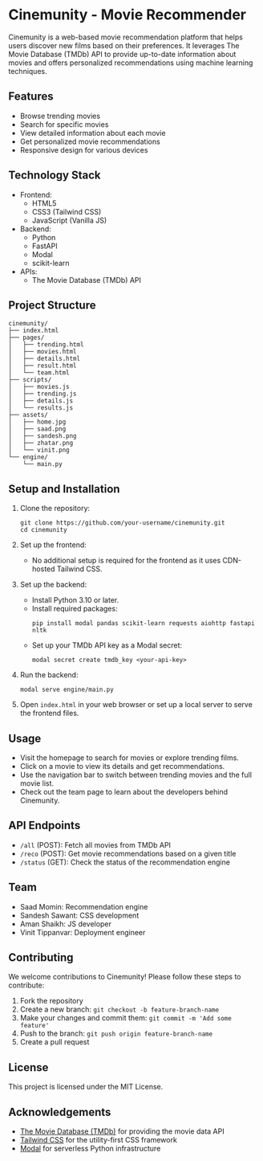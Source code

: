 # Cinemunity - Movie Recommender

Cinemunity is a web-based movie recommendation platform that helps users discover new films based on their preferences. It leverages The Movie Database (TMDb) API to provide up-to-date information about movies and offers personalized recommendations using machine learning techniques.

## Features

- Browse trending movies
- Search for specific movies
- View detailed information about each movie
- Get personalized movie recommendations
- Responsive design for various devices

## Technology Stack

- Frontend:
  - HTML5
  - CSS3 (Tailwind CSS)
  - JavaScript (Vanilla JS)
- Backend:
  - Python
  - FastAPI
  - Modal
  - scikit-learn
- APIs:
  - The Movie Database (TMDb) API

## Project Structure

```
cinemunity/
├── index.html
├── pages/
│   ├── trending.html
│   ├── movies.html
│   ├── details.html
│   ├── result.html
│   └── team.html
├── scripts/
│   ├── movies.js
│   ├── trending.js
│   ├── details.js
│   └── results.js
├── assets/
│   ├── home.jpg
│   ├── saad.png
│   ├── sandesh.png
│   ├── zhatar.png
│   └── vinit.png
└── engine/
    └── main.py
```

## Setup and Installation

1. Clone the repository:
   ```
   git clone https://github.com/your-username/cinemunity.git
   cd cinemunity
   ```

2. Set up the frontend:
   - No additional setup is required for the frontend as it uses CDN-hosted Tailwind CSS.

3. Set up the backend:
   - Install Python 3.10 or later.
   - Install required packages:
     ```
     pip install modal pandas scikit-learn requests aiohttp fastapi nltk
     ```
   - Set up your TMDb API key as a Modal secret:
     ```
     modal secret create tmdb_key <your-api-key>
     ```

4. Run the backend:
   ```
   modal serve engine/main.py
   ```

5. Open `index.html` in your web browser or set up a local server to serve the frontend files.

## Usage

- Visit the homepage to search for movies or explore trending films.
- Click on a movie to view its details and get recommendations.
- Use the navigation bar to switch between trending movies and the full movie list.
- Check out the team page to learn about the developers behind Cinemunity.

## API Endpoints

- `/all` (POST): Fetch all movies from TMDb API
- `/reco` (POST): Get movie recommendations based on a given title
- `/status` (GET): Check the status of the recommendation engine

## Team

- Saad Momin: Recommendation engine
- Sandesh Sawant: CSS development
- Aman Shaikh: JS developer
- Vinit Tippanvar: Deployment engineer

## Contributing

We welcome contributions to Cinemunity! Please follow these steps to contribute:

1. Fork the repository
2. Create a new branch: `git checkout -b feature-branch-name`
3. Make your changes and commit them: `git commit -m 'Add some feature'`
4. Push to the branch: `git push origin feature-branch-name`
5. Create a pull request

## License

This project is licensed under the MIT License.

## Acknowledgements

- [The Movie Database (TMDb)](https://www.themoviedb.org/) for providing the movie data API
- [Tailwind CSS](https://tailwindcss.com/) for the utility-first CSS framework
- [Modal](https://modal.com/) for serverless Python infrastructure
